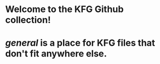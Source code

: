 # Welcome to the KFG Github collection!
# _general_ is a place for KFG files that don't fit anywhere else. 
